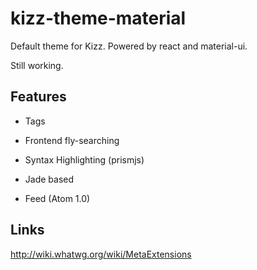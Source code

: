 # kizz-theme-material

Default theme for Kizz.
Powered by react and material-ui.

Still working.

## Features

- Tags

- Frontend fly-searching

- Syntax Highlighting (prismjs)

- Jade based

- Feed (Atom 1.0)

## Links

http://wiki.whatwg.org/wiki/MetaExtensions

